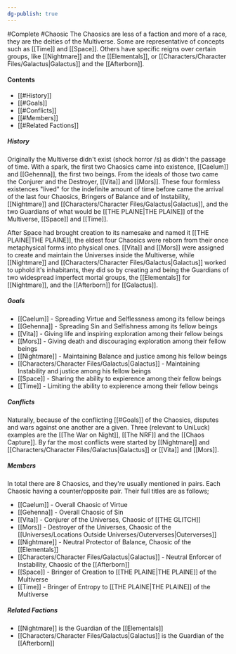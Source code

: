 ```yaml
---
dg-publish: true
---
```

#Complete #Chaosic 
The Chaosics are less of a faction and more of a race, they are the deities of the Multiverse.
Some are representative of concepts such as [[Time]] and [[Space]]. Others have specific reigns over certain groups, like [[Nightmare]] and the [[Elementals]], or [[Characters/Character Files/Galactus|Galactus]] and the [[Afterborn]].

#### Contents
- [[#History]]
- [[#Goals]]
- [[#Conflicts]]
- [[#Members]]
- [[#Related Factions]]

##### History
Originally the Multiverse didn't exist (shock horror /s) as didn't the passage of time. With a spark, the first two Chaosics came into existence, [[Caelum]] and [[Gehenna]], the first two beings. From the ideals of those two came the Conjurer and the Destroyer, [[Vita]] and [[Mors]]. These four formless existences "lived" for the indefinite amount of time before came the arrival of the last four Chaosics, Bringers of Balance and of Instability, [[Nightmare]] and [[Characters/Character Files/Galactus|Galactus]], and the two Guardians of what would be [[THE PLAINE|THE PLAINE]] of the Multiverse, [[Space]] and [[Time]].

After Space had brought creation to its namesake and named it [[THE PLAINE|THE PLAINE]], the eldest four Chaosics were reborn from their once metaphysical forms into physical ones. [[Vita]] and [[Mors]] were assigned to create and maintain the Universes inside the Multiverse, while [[Nightmare]] and [[Characters/Character Files/Galactus|Galactus]] worked to uphold it's inhabitants, they did so by creating and being the Guardians of two widespread imperfect mortal groups, the [[Elementals]] for [[Nightmare]], and the [[Afterborn]] for [[Galactus]].

##### Goals
- [[Caelum]] - Spreading Virtue and Selflessness among its fellow beings
- [[Gehenna]] - Spreading Sin and Selfishness among its fellow beings
- [[Vita]] - Giving life and inspiring exploration among their fellow beings
- [[Mors]] - Giving death and discouraging exploration among their fellow beings
- [[Nightmare]] - Maintaining Balance and justice among his fellow beings
- [[Characters/Character Files/Galactus|Galactus]] - Maintaining Instability and justice among his fellow beings
- [[Space]] - Sharing the ability to expierence among their fellow beings
- [[Time]] - Limiting the ability to expierence among their fellow beings

##### Conflicts
Naturally, because of the conflicting [[#Goals]] of the Chaosics, disputes and wars against one another are a given. Three (relevant to UniLuck) examples are the [[The War on Night]], [[The NRF]] and the [[Chaos Capture]]. By far the most conflicts were started by [[Nightmare]] and [[Characters/Character Files/Galactus|Galactus]] or [[Vita]] and [[Mors]].

##### Members
In total there are 8 Chaosics, and they're usually mentioned in pairs. Each Chaosic having a counter/opposite pair. Their full titles are as follows;

- [[Caelum]] - Overall Chaosic of Virtue
- [[Gehenna]] - Overall Chaosic of Sin
- [[Vita]] - Conjurer of the Universes, Chaosic of [[THE GLITCH]]
- [[Mors]] - Destroyer of the Universes, Chaosic of the [[Universes/Locations Outside Universes/Outerverses|Outerverses]]
- [[Nightmare]] - Neutral Protector of Balance, Chaosic of the [[Elementals]]
- [[Characters/Character Files/Galactus|Galactus]] - Neutral Enforcer of Instability, Chaosic of the [[Afterborn]]
- [[Space]] - Bringer of Creation to [[THE PLAINE|THE PLAINE]] of the Multiverse
- [[Time]] - Bringer of Entropy to [[THE PLAINE|THE PLAINE]] of the Multiverse

##### Related Factions
- [[Nightmare]] is the Guardian of the [[Elementals]]
- [[Characters/Character Files/Galactus|Galactus]] is the Guardian of the [[Afterborn]]